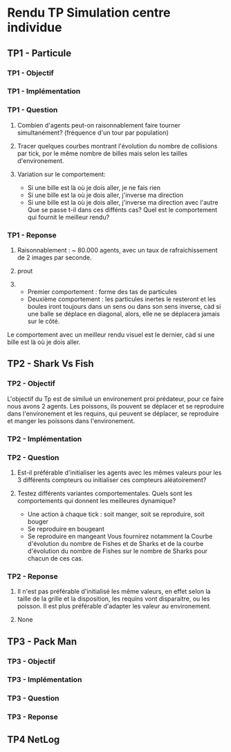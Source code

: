 # Rendu TP Simulation centre individue

## TP1 - Particule

### TP1 - Objectif

### TP1 - Implémentation

### TP1 - Question

1. Combien d'agents peut-on raisonnablement faire tourner simultanément? (fréquence d'un tour par population)

2. Tracer quelques courbes montrant l'évolution du nombre de collisions par tick, por le même nombre de billes
    mais selon les tailles d'environement.

3. Variation sur le comportement:
    * Si une bille est là où je dois aller, je ne fais rien
    * Si une bille est la où je dois aller, j'inverse ma direction
    * Si une bille est la où je dois aller, j'inverse ma direction avec l'autre
    Que se passe t-il dans ces diffénts cas? Quel est le comportement qui fournit le meilleur rendu?


### TP1 - Reponse

1. Raisonnablement : ~ 80.000 agents, avec un taux de rafraichissement de 2 images par seconde.

2. prout

3.
    * Premier comportement : forme des tas de particules
    * Deuxième comportement : les particules inertes le resteront et les boules iront toujours dans un sens ou dans son sens inverse, càd si une balle se déplace en diagonal, alors, elle ne se déplacera jamais sur le côté.

Le comportement avec un meilleur rendu visuel est le dernier, càd si une bille est là où je dois aller.

## TP2 - Shark Vs Fish

### TP2 - Objectif

L'objectif du Tp est de similué un environement proi prédateur, pour ce faire nous avons 2 agents.
Les poissons, ils pouvent se déplacer et se reproduire dans l'environement et les requins, qui
peuvent se déplacer, se reproduire et manger les poissons dans l'environement.

### TP2 - Implémentation

### TP2 - Question

1. Est-il préférable d'initialiser les agents avec les mêmes valeurs pour les 3 différents compteurs
    ou initialiser ces compteurs aléatoirement?

2. Testez différents variantes comportementales. Quels sont les comportements qui donnent les
    meilleures dynamique?
    * Une action à chaque tick : soit manger, soit se reproduire, soit bouger
    * Se reproduire en bougeant
    * Se reproduire en mangeant
    Vous fournirez notamment la Courbe d'évolution du nombre de Fishes et de Sharks et de la courbe
    d'évolution du nombre de Fishes sur le nombre de Sharks pour chacun de ces cas.

### TP2 - Reponse

1. Il n'est pas préférable d'initialisé les même valeurs, en effet selon la taille de la grille et la disposition, les requins
    vont disparaitre, ou les poisson.
    Il est plus préférable d'adapter les valeur au environement.

2. None

## TP3 - Pack Man

### TP3 - Objectif

### TP3 - Implémentation

### TP3 - Question

### TP3 - Reponse

## TP4 NetLog
